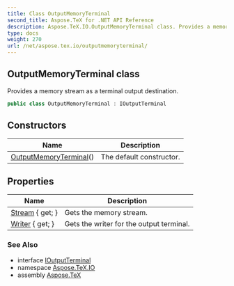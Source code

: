 ```yaml
---
title: Class OutputMemoryTerminal
second_title: Aspose.TeX for .NET API Reference
description: Aspose.TeX.IO.OutputMemoryTerminal class. Provides a memory stream as a terminal output destination
type: docs
weight: 270
url: /net/aspose.tex.io/outputmemoryterminal/
---
```

## OutputMemoryTerminal class

Provides a memory stream as a terminal output destination.

```csharp
public class OutputMemoryTerminal : IOutputTerminal
```

## Constructors

| Name | Description |
| --- | --- |
| [OutputMemoryTerminal](outputmemoryterminal/)() | The default constructor. |

## Properties

| Name | Description |
| --- | --- |
| [Stream](../../aspose.tex.io/outputmemoryterminal/stream/) { get; } | Gets the memory stream. |
| [Writer](../../aspose.tex.io/outputmemoryterminal/writer/) { get; } | Gets the writer for the output terminal. |

### See Also

* interface [IOutputTerminal](../ioutputterminal/)
* namespace [Aspose.TeX.IO](../../aspose.tex.io/)
* assembly [Aspose.TeX](../../)


